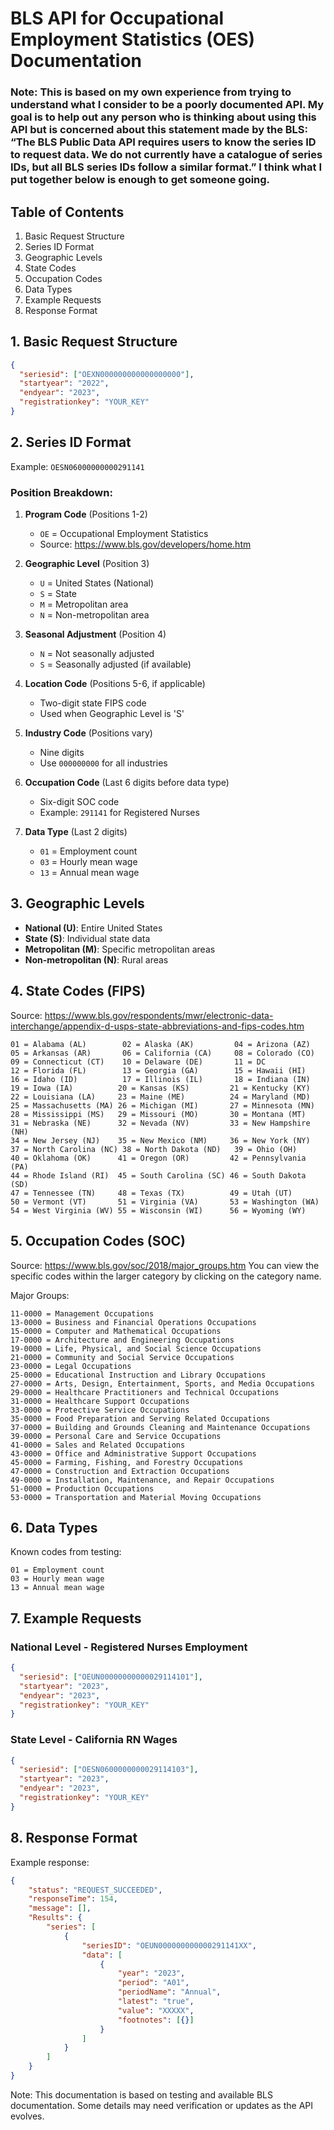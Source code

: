 # BLS API for Occupational Employment Statistics (OES) Documentation

### Note: This is based on my own experience from trying to understand what I consider to be a poorly documented API. My goal is to help out any person who is thinking about using this API but is concerned about this statement made by the BLS: “The BLS Public Data API requires users to know the series ID to request data. We do not currently have a catalogue of series IDs, but all BLS series IDs follow a similar format.” I think what I put together below is enough to get someone going.


## Table of Contents
1. Basic Request Structure
2. Series ID Format
3. Geographic Levels
4. State Codes
5. Occupation Codes
6. Data Types
7. Example Requests
8. Response Format

## 1. Basic Request Structure
```json
{
  "seriesid": ["OEXN000000000000000000"],
  "startyear": "2022",
  "endyear": "2023",
  "registrationkey": "YOUR_KEY"
}
```

## 2. Series ID Format
Example: `OESN06000000000291141`

### Position Breakdown:
1. **Program Code** (Positions 1-2)
   - `OE` = Occupational Employment Statistics
   - Source: https://www.bls.gov/developers/home.htm

2. **Geographic Level** (Position 3)
   - `U` = United States (National)
   - `S` = State
   - `M` = Metropolitan area
   - `N` = Non-metropolitan area

3. **Seasonal Adjustment** (Position 4)
   - `N` = Not seasonally adjusted
   - `S` = Seasonally adjusted (if available)

4. **Location Code** (Positions 5-6, if applicable)
   - Two-digit state FIPS code
   - Used when Geographic Level is 'S'

5. **Industry Code** (Positions vary)
   - Nine digits
   - Use `000000000` for all industries

6. **Occupation Code** (Last 6 digits before data type)
   - Six-digit SOC code
   - Example: `291141` for Registered Nurses

7. **Data Type** (Last 2 digits)
   - `01` = Employment count
   - `03` = Hourly mean wage
   - `13` = Annual mean wage

## 3. Geographic Levels
- **National (U)**: Entire United States
- **State (S)**: Individual state data
- **Metropolitan (M)**: Specific metropolitan areas
- **Non-metropolitan (N)**: Rural areas

## 4. State Codes (FIPS)
Source: https://www.bls.gov/respondents/mwr/electronic-data-interchange/appendix-d-usps-state-abbreviations-and-fips-codes.htm

```
01 = Alabama (AL)        02 = Alaska (AK)         04 = Arizona (AZ)
05 = Arkansas (AR)       06 = California (CA)     08 = Colorado (CO)
09 = Connecticut (CT)    10 = Delaware (DE)       11 = DC
12 = Florida (FL)        13 = Georgia (GA)        15 = Hawaii (HI)
16 = Idaho (ID)          17 = Illinois (IL)       18 = Indiana (IN)
19 = Iowa (IA)          20 = Kansas (KS)         21 = Kentucky (KY)
22 = Louisiana (LA)     23 = Maine (ME)          24 = Maryland (MD)
25 = Massachusetts (MA) 26 = Michigan (MI)       27 = Minnesota (MN)
28 = Mississippi (MS)   29 = Missouri (MO)       30 = Montana (MT)
31 = Nebraska (NE)      32 = Nevada (NV)         33 = New Hampshire (NH)
34 = New Jersey (NJ)    35 = New Mexico (NM)     36 = New York (NY)
37 = North Carolina (NC) 38 = North Dakota (ND)   39 = Ohio (OH)
40 = Oklahoma (OK)      41 = Oregon (OR)         42 = Pennsylvania (PA)
44 = Rhode Island (RI)  45 = South Carolina (SC) 46 = South Dakota (SD)
47 = Tennessee (TN)     48 = Texas (TX)          49 = Utah (UT)
50 = Vermont (VT)       51 = Virginia (VA)       53 = Washington (WA)
54 = West Virginia (WV) 55 = Wisconsin (WI)      56 = Wyoming (WY)
```

## 5. Occupation Codes (SOC)
Source: https://www.bls.gov/soc/2018/major_groups.htm
You can view the specific codes within the larger category by clicking on the category name.

Major Groups:
```
11-0000 = Management Occupations
13-0000 = Business and Financial Operations Occupations
15-0000 = Computer and Mathematical Occupations
17-0000 = Architecture and Engineering Occupations
19-0000 = Life, Physical, and Social Science Occupations
21-0000 = Community and Social Service Occupations
23-0000 = Legal Occupations
25-0000 = Educational Instruction and Library Occupations
27-0000 = Arts, Design, Entertainment, Sports, and Media Occupations
29-0000 = Healthcare Practitioners and Technical Occupations
31-0000 = Healthcare Support Occupations
33-0000 = Protective Service Occupations
35-0000 = Food Preparation and Serving Related Occupations
37-0000 = Building and Grounds Cleaning and Maintenance Occupations
39-0000 = Personal Care and Service Occupations
41-0000 = Sales and Related Occupations
43-0000 = Office and Administrative Support Occupations
45-0000 = Farming, Fishing, and Forestry Occupations
47-0000 = Construction and Extraction Occupations
49-0000 = Installation, Maintenance, and Repair Occupations
51-0000 = Production Occupations
53-0000 = Transportation and Material Moving Occupations
```

## 6. Data Types
Known codes from testing:
```
01 = Employment count
03 = Hourly mean wage
13 = Annual mean wage
```

## 7. Example Requests

### National Level - Registered Nurses Employment
```json
{
  "seriesid": ["OEUN00000000000029114101"],
  "startyear": "2023",
  "endyear": "2023",
  "registrationkey": "YOUR_KEY"
}
```

### State Level - California RN Wages
```json
{
  "seriesid": ["OESN0600000000029114103"],
  "startyear": "2023",
  "endyear": "2023",
  "registrationkey": "YOUR_KEY"
}
```

## 8. Response Format
Example response:
```json
{
    "status": "REQUEST_SUCCEEDED",
    "responseTime": 154,
    "message": [],
    "Results": {
        "series": [
            {
                "seriesID": "OEUN000000000000291141XX",
                "data": [
                    {
                        "year": "2023",
                        "period": "A01",
                        "periodName": "Annual",
                        "latest": "true",
                        "value": "XXXXX",
                        "footnotes": [{}]
                    }
                ]
            }
        ]
    }
}
```

Note: This documentation is based on testing and available BLS documentation. Some details may need verification or updates as the API evolves.
